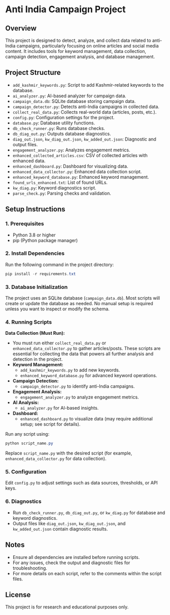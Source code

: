# Anti India Campaign Project

## Overview
This project is designed to detect, analyze, and collect data related to anti-India campaigns, particularly focusing on online articles and social media content. It includes tools for keyword management, data collection, campaign detection, engagement analysis, and database management.

## Project Structure
- `add_kashmir_keywords.py`: Script to add Kashmir-related keywords to the database.
- `ai_analyzer.py`: AI-based analyzer for campaign data.
- `campaign_data.db`: SQLite database storing campaign data.
- `campaign_detector.py`: Detects anti-India campaigns in collected data.
- `collect_real_data.py`: Collects real-world data (articles, posts, etc.).
- `config.py`: Configuration settings for the project.
- `database.py`: Database utility functions.
- `db_check_runner.py`: Runs database checks.
- `db_diag_out.py`: Outputs database diagnostics.
- `diag_out.json`, `kw_diag_out.json`, `kw_added_out.json`: Diagnostic and output files.
- `engagement_analyzer.py`: Analyzes engagement metrics.
- `enhanced_collected_articles.csv`: CSV of collected articles with enhanced data.
- `enhanced_dashboard.py`: Dashboard for visualizing data.
- `enhanced_data_collector.py`: Enhanced data collection script.
- `enhanced_keyword_database.py`: Enhanced keyword management.
- `found_urls_enhanced.txt`: List of found URLs.
- `kw_diag.py`: Keyword diagnostics script.
- `parse_check.py`: Parsing checks and validation.

## Setup Instructions

### 1. Prerequisites
- Python 3.8 or higher
- pip (Python package manager)

### 2. Install Dependencies
Run the following command in the project directory:

```powershell
pip install -r requirements.txt
```

### 3. Database Initialization
The project uses an SQLite database (`campaign_data.db`). Most scripts will create or update the database as needed. No manual setup is required unless you want to inspect or modify the schema.

### 4. Running Scripts
**Data Collection (Must Run):**
  - You must run either `collect_real_data.py` or `enhanced_data_collector.py` to gather articles/posts. These scripts are essential for collecting the data that powers all further analysis and detection in the project.
- **Keyword Management:**
  - `add_kashmir_keywords.py` to add new keywords.
  - `enhanced_keyword_database.py` for advanced keyword operations.
- **Campaign Detection:**
  - `campaign_detector.py` to identify anti-India campaigns.
- **Engagement Analysis:**
  - `engagement_analyzer.py` to analyze engagement metrics.
- **AI Analysis:**
  - `ai_analyzer.py` for AI-based insights.
- **Dashboard:**
  - `enhanced_dashboard.py` to visualize data (may require additional setup; see script for details).

Run any script using:

```powershell
python script_name.py
```

Replace `script_name.py` with the desired script (for example, `enhanced_data_collector.py` for data collection).

### 5. Configuration
Edit `config.py` to adjust settings such as data sources, thresholds, or API keys.

### 6. Diagnostics
- Run `db_check_runner.py`, `db_diag_out.py`, or `kw_diag.py` for database and keyword diagnostics.
- Output files like `diag_out.json`, `kw_diag_out.json`, and `kw_added_out.json` contain diagnostic results.

## Notes
- Ensure all dependencies are installed before running scripts.
- For any issues, check the output and diagnostic files for troubleshooting.
- For more details on each script, refer to the comments within the script files.

## License
This project is for research and educational purposes only.
